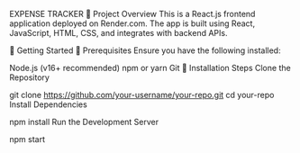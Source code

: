 EXPENSE TRACKER
📌 Project Overview
This is a React.js frontend application deployed on Render.com. The app is built using React, JavaScript, HTML, CSS, and integrates with backend APIs.

🚀 Getting Started
🔹 Prerequisites
Ensure you have the following installed:

Node.js (v16+ recommended)
npm or yarn
Git
🔹 Installation Steps
Clone the Repository


git clone https://github.com/your-username/your-repo.git
cd your-repo
Install Dependencies

npm install
Run the Development Server


npm start
